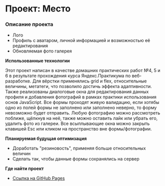 # Проект: Место

### Описание проекта
* Лого
* Профиль с аватаром, личной информацией и возможностью её редактирования
* Обновляемая фото галерея

**Использованные технологии**

Этот проект написан в качестве домашних практических работ №4, 5 и 6 в результате прохождения курса Яндекс.Практикума по веб-разработке. Для вёрстки применялись grid и flex, относительные величины, метатеги, что позволило достичь эффекта адаптивности. 
Также реализованы диалоговые окна для редактирования данных профиля и добавления фотографий в рамках практики использования основ JavaScript. Все формы проходят живую валидацию, если хотябы одно из полей формы не заполнено или заполнено неверно, то форму невозможно будет отправить.
Любую фотографию можно рассмотреть поближе, щёлкнув на неё, также можно оставить лайк или убрать его, удалить фото из галереи. 
Все всыплывающие окна можно закрыть клавишей Esc или кликом на пространство вне формы/фотографии.


**Планируемая будущая оптимизация**

* Доработать "резиновость", применяя больше относительных величин
* Сделать так, чтобы данные формы сохранялись на сервер

**Где найти проект**

* [Ссылка на GitHub Pages](https://irinashumak.github.io/mesto/index.html)
